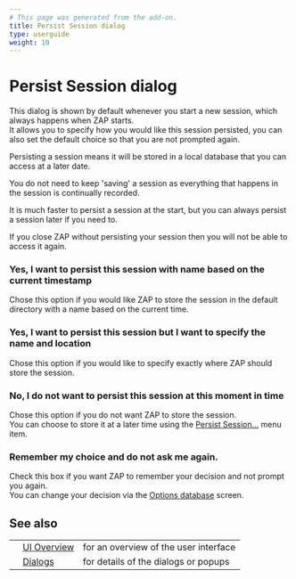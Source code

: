 ```yaml
---
# This page was generated from the add-on.
title: Persist Session dialog
type: userguide
weight: 10
---
```


# Persist Session dialog

This dialog is shown by default whenever you start a new session, which always happens when ZAP starts.  
It allows you to specify how you would like this session persisted, you can also set the default choice so that you are not prompted again.


Persisting a session means it will be stored in a local database that you can access at a later date.  

You do not need to keep 'saving' a session as everything that happens in the session is continually recorded.  

It is much faster to persist a session at the start, but you can always persist a session later if you need to.  

If you close ZAP without persisting your session then you will not be able to access it again.

### Yes, I want to persist this session with name based on the current timestamp

Chose this option if you would like ZAP to store the session in the default directory with a name based on the current time.

### Yes, I want to persist this session but I want to specify the name and location

Chose this option if you would like to specify exactly where ZAP should store the session.

### No, I do not want to persist this session at this moment in time

Chose this option if you do not want ZAP to store the session.  
You can choose to store it at a later time using the [Persist Session...](/docs/desktop/ui/tlmenu/file/) menu item.

### Remember my choice and do not ask me again.

Check this box if you want ZAP to remember your decision and not prompt you again.  
You can change your decision via the [Options database](/docs/desktop/ui/dialogs/options/database/) screen.

## See also

|   |                                      |                                       |
|---|--------------------------------------|---------------------------------------|
|   | [UI Overview](/docs/desktop/ui/)     | for an overview of the user interface |
|   | [Dialogs](/docs/desktop/ui/dialogs/) | for details of the dialogs or popups  |
